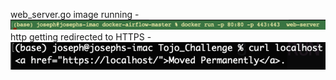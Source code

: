 web_server.go  image running - ![Image Description](web_server.png)
http getting redirected to HTTPS - ![Image Description](http_https_redirect.png)
